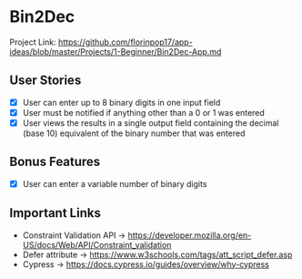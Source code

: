 # Bin2Dec

Project Link: https://github.com/florinpop17/app-ideas/blob/master/Projects/1-Beginner/Bin2Dec-App.md

## User Stories

- [x] User can enter up to 8 binary digits in one input field
- [x] User must be notified if anything other than a 0 or 1 was entered
- [x] User views the results in a single output field containing the decimal (base 10) equivalent of the binary number that was entered

## Bonus Features

- [x] User can enter a variable number of binary digits

## Important Links

- Constraint Validation API -> https://developer.mozilla.org/en-US/docs/Web/API/Constraint_validation
- Defer attribute -> https://www.w3schools.com/tags/att_script_defer.asp
- Cypress -> https://docs.cypress.io/guides/overview/why-cypress
